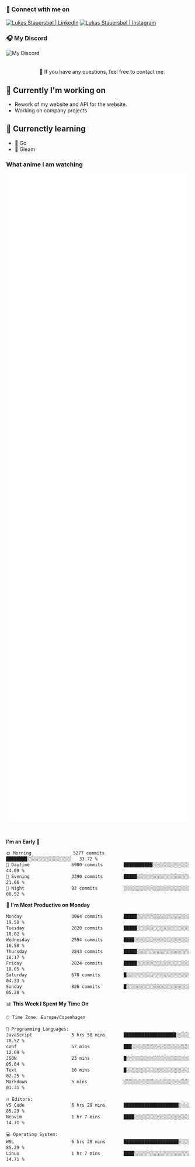 ### 🔗 Connect with me on
<a href="https://www.instagram.com/lukas_stauersbol" target="_blank"><img align="center" src="https://raw.githubusercontent.com/stauersbol/stauersbol/main/images/instagram.svg" alt="Lukas Stauersbøl | LinkedIn" width="30px"/></a>
<a href="https://www.linkedin.com/in/lukas-stauersbol/" target="_blank"><img align="center" src="https://raw.githubusercontent.com/stauersbol/stauersbol/main/images/linkedin.svg" alt="Lukas Stauersbøl | Instagram" width="30px"/></a>

<p align="center">
 <h3>🎧 My Discord</h3>
 <img align="left" height="55px" src="https://discord.c99.nl/widget/theme-2/147806323323568128.png" alt="My Discord" />
</p>

<br/>
<br/>
<br/>
💬 If you have any questions, feel free to contact me.

## 🔭 Currently I'm working on
- Rework of my website and API for the website.
- Working on company projects
 
## 🌱 Currenctly learning
- 💙 Go
- 💜 Gleam

### What anime I am watching
<a href="https://anilist.co/user/slashiy/" align="center"><img align="center" width="500px" src="metrics.plugin.personal.anilist.svg" /></a>

<br/>

<!--START_SECTION:waka-->
**I'm an Early 🐤** 

```text
🌞 Morning                5277 commits        ████████░░░░░░░░░░░░░░░░░   33.72 % 
🌆 Daytime                6900 commits        ███████████░░░░░░░░░░░░░░   44.09 % 
🌃 Evening                3390 commits        █████░░░░░░░░░░░░░░░░░░░░   21.66 % 
🌙 Night                  82 commits          ░░░░░░░░░░░░░░░░░░░░░░░░░   00.52 % 
```
📅 **I'm Most Productive on Monday** 

```text
Monday                   3064 commits        █████░░░░░░░░░░░░░░░░░░░░   19.58 % 
Tuesday                  2820 commits        █████░░░░░░░░░░░░░░░░░░░░   18.02 % 
Wednesday                2594 commits        ████░░░░░░░░░░░░░░░░░░░░░   16.58 % 
Thursday                 2843 commits        █████░░░░░░░░░░░░░░░░░░░░   18.17 % 
Friday                   2824 commits        █████░░░░░░░░░░░░░░░░░░░░   18.05 % 
Saturday                 678 commits         █░░░░░░░░░░░░░░░░░░░░░░░░   04.33 % 
Sunday                   826 commits         █░░░░░░░░░░░░░░░░░░░░░░░░   05.28 % 
```


📊 **This Week I Spent My Time On** 

```text
🕑︎ Time Zone: Europe/Copenhagen

💬 Programming Languages: 
JavaScript               5 hrs 58 mins       ████████████████████░░░░░   78.52 % 
conf                     57 mins             ███░░░░░░░░░░░░░░░░░░░░░░   12.69 % 
JSON                     23 mins             █░░░░░░░░░░░░░░░░░░░░░░░░   05.04 % 
Text                     10 mins             █░░░░░░░░░░░░░░░░░░░░░░░░   02.25 % 
Markdown                 5 mins              ░░░░░░░░░░░░░░░░░░░░░░░░░   01.31 % 

🔥 Editors: 
VS Code                  6 hrs 29 mins       █████████████████████░░░░   85.29 % 
Neovim                   1 hr 7 mins         ████░░░░░░░░░░░░░░░░░░░░░   14.71 % 

💻 Operating System: 
WSL                      6 hrs 29 mins       █████████████████████░░░░   85.29 % 
Linux                    1 hr 7 mins         ████░░░░░░░░░░░░░░░░░░░░░   14.71 % 
```


<!--END_SECTION:waka-->
